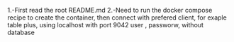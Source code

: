 1.-First read the root README.md
2.-Need to run the docker compose recipe to create the container, then connect with prefered client, for exaple table plus, using localhost with port 9042 user , passworw, without database
